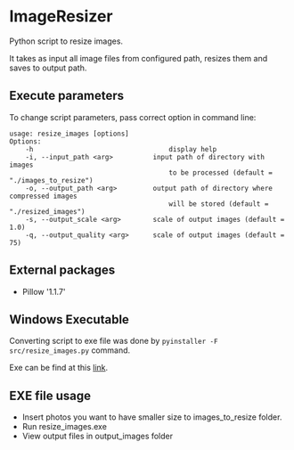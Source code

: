 # ImageResizer
Python script to resize images. 

It takes as input all image files from configured path, 
resizes them and saves to output path.

## Execute parameters
To change script parameters, pass correct option in command line:
````
usage: resize_images [options]
Options: 
    -h                                  display help
    -i, --input_path <arg> 	        input path of directory with images 
                                        to be processed (default = "./images_to_resize")
    -o, --output_path <arg> 		output path of directory where compressed images
                                        will be stored (default = "./resized_images")
    -s, --output_scale <arg> 		scale of output images (default = 1.0)
    -q, --output_quality <arg> 		scale of output images (default = 75)
````
## External packages
* Pillow '1.1.7'

## Windows Executable
Converting script to exe file was done by ``pyinstaller -F src/resize_images.py`` command.

Exe can be find at this [link](https://drive.google.com/open?id=1FacohH4-RKWAzrhEENNli7immRXlQySB).

## EXE file usage
* Insert photos you want to have smaller size to images_to_resize folder. 
* Run resize_images.exe
* View output files in output_images folder

